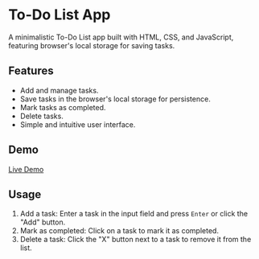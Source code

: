 # To-Do List App

A minimalistic To-Do List app built with HTML, CSS, and JavaScript, featuring browser's local storage for saving tasks.

## Features

- Add and manage tasks.
- Save tasks in the browser's local storage for persistence.
- Mark tasks as completed.
- Delete tasks.
- Simple and intuitive user interface.

## Demo

[Live Demo](https://your-demo-url.com)

## Usage

1. Add a task: Enter a task in the input field and press `Enter` or click the "Add" button.
2. Mark as completed: Click on a task to mark it as completed.
3. Delete a task: Click the "X" button next to a task to remove it from the list.

